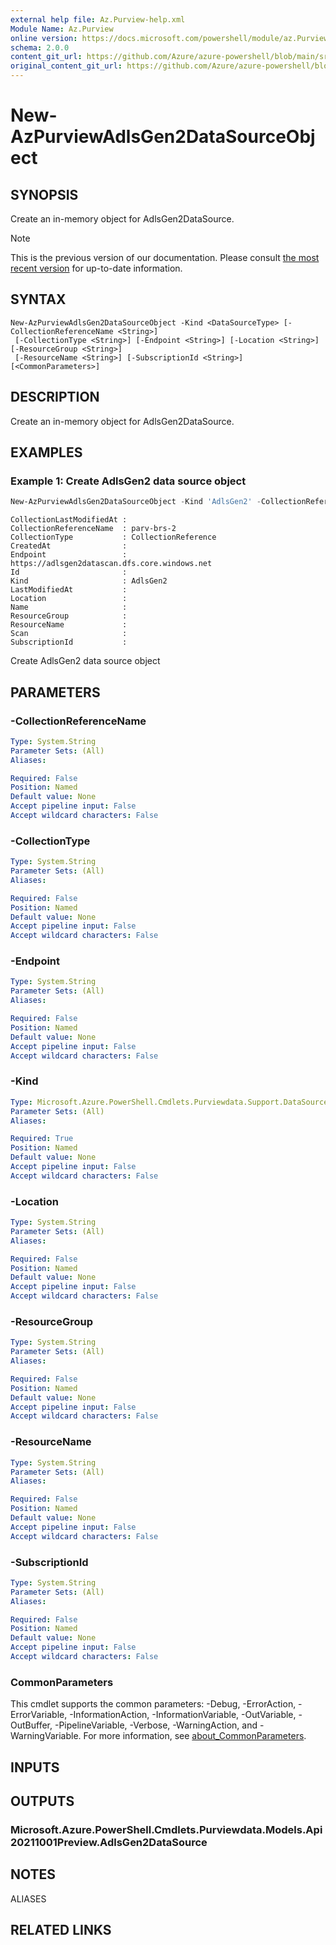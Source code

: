 ```yaml
---
external help file: Az.Purview-help.xml
Module Name: Az.Purview
online version: https://docs.microsoft.com/powershell/module/az.Purview/new-AzPurviewAdlsGen2DataSourceObject
schema: 2.0.0
content_git_url: https://github.com/Azure/azure-powershell/blob/main/src/Purview/Purview/help/New-AzPurviewAdlsGen2DataSourceObject.md
original_content_git_url: https://github.com/Azure/azure-powershell/blob/main/src/Purview/Purview/help/New-AzPurviewAdlsGen2DataSourceObject.md
---
```


# New-AzPurviewAdlsGen2DataSourceObject

## SYNOPSIS
Create an in-memory object for AdlsGen2DataSource.

> [!NOTE]
>This is the previous version of our documentation. Please consult [the most recent version](/powershell/module/az.purview/new-azpurviewadlsgen2datasourceobject) for up-to-date information.

## SYNTAX

```
New-AzPurviewAdlsGen2DataSourceObject -Kind <DataSourceType> [-CollectionReferenceName <String>]
 [-CollectionType <String>] [-Endpoint <String>] [-Location <String>] [-ResourceGroup <String>]
 [-ResourceName <String>] [-SubscriptionId <String>] [<CommonParameters>]
```

## DESCRIPTION
Create an in-memory object for AdlsGen2DataSource.

## EXAMPLES

### Example 1: Create AdlsGen2 data source object
```powershell
New-AzPurviewAdlsGen2DataSourceObject -Kind 'AdlsGen2' -CollectionReferenceName parv-brs-2 -CollectionType 'CollectionReference' -Endpoint 'https://adlsgen2datascan.dfs.core.windows.net'
```

```output
CollectionLastModifiedAt :
CollectionReferenceName  : parv-brs-2
CollectionType           : CollectionReference
CreatedAt                :
Endpoint                 : https://adlsgen2datascan.dfs.core.windows.net
Id                       :
Kind                     : AdlsGen2
LastModifiedAt           :
Location                 :
Name                     :
ResourceGroup            :
ResourceName             :
Scan                     :
SubscriptionId           :
```

Create AdlsGen2 data source object

## PARAMETERS

### -CollectionReferenceName

```yaml
Type: System.String
Parameter Sets: (All)
Aliases:

Required: False
Position: Named
Default value: None
Accept pipeline input: False
Accept wildcard characters: False
```

### -CollectionType

```yaml
Type: System.String
Parameter Sets: (All)
Aliases:

Required: False
Position: Named
Default value: None
Accept pipeline input: False
Accept wildcard characters: False
```

### -Endpoint

```yaml
Type: System.String
Parameter Sets: (All)
Aliases:

Required: False
Position: Named
Default value: None
Accept pipeline input: False
Accept wildcard characters: False
```

### -Kind

```yaml
Type: Microsoft.Azure.PowerShell.Cmdlets.Purviewdata.Support.DataSourceType
Parameter Sets: (All)
Aliases:

Required: True
Position: Named
Default value: None
Accept pipeline input: False
Accept wildcard characters: False
```

### -Location

```yaml
Type: System.String
Parameter Sets: (All)
Aliases:

Required: False
Position: Named
Default value: None
Accept pipeline input: False
Accept wildcard characters: False
```

### -ResourceGroup

```yaml
Type: System.String
Parameter Sets: (All)
Aliases:

Required: False
Position: Named
Default value: None
Accept pipeline input: False
Accept wildcard characters: False
```

### -ResourceName

```yaml
Type: System.String
Parameter Sets: (All)
Aliases:

Required: False
Position: Named
Default value: None
Accept pipeline input: False
Accept wildcard characters: False
```

### -SubscriptionId

```yaml
Type: System.String
Parameter Sets: (All)
Aliases:

Required: False
Position: Named
Default value: None
Accept pipeline input: False
Accept wildcard characters: False
```

### CommonParameters
This cmdlet supports the common parameters: -Debug, -ErrorAction, -ErrorVariable, -InformationAction, -InformationVariable, -OutVariable, -OutBuffer, -PipelineVariable, -Verbose, -WarningAction, and -WarningVariable. For more information, see [about_CommonParameters](http://go.microsoft.com/fwlink/?LinkID=113216).

## INPUTS

## OUTPUTS

### Microsoft.Azure.PowerShell.Cmdlets.Purviewdata.Models.Api20211001Preview.AdlsGen2DataSource

## NOTES

ALIASES

## RELATED LINKS
